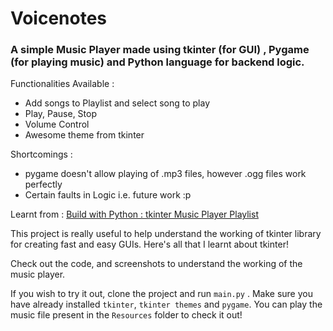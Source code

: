 # Voicenotes

### A simple Music Player made using tkinter (for GUI) , Pygame (for playing music) and Python language for backend logic.

Functionalities Available : 
- Add songs to Playlist and select song to play
- Play, Pause, Stop 
- Volume Control
- Awesome theme from tkinter

Shortcomings : 
- pygame doesn't allow playing of .mp3 files, however .ogg files work perfectly
- Certain faults in Logic i.e. future work :p

Learnt from : [Build with Python : tkinter Music Player Playlist](https://www.youtube.com/playlist?list=PLhTjy8cBISEp6lNKUO3iwbB1DKAkRwutl)

This project is really useful to help understand the working of tkinter library for creating fast and easy GUIs. Here's all that I learnt about tkinter!

Check out the code, and screenshots to understand the working of the music player. 

If you wish to try it out, clone the project and run `main.py` . Make sure you have already installed `tkinter`, `tkinter themes` and `pygame`. You can play the music file present in the `Resources` folder to check it out!


